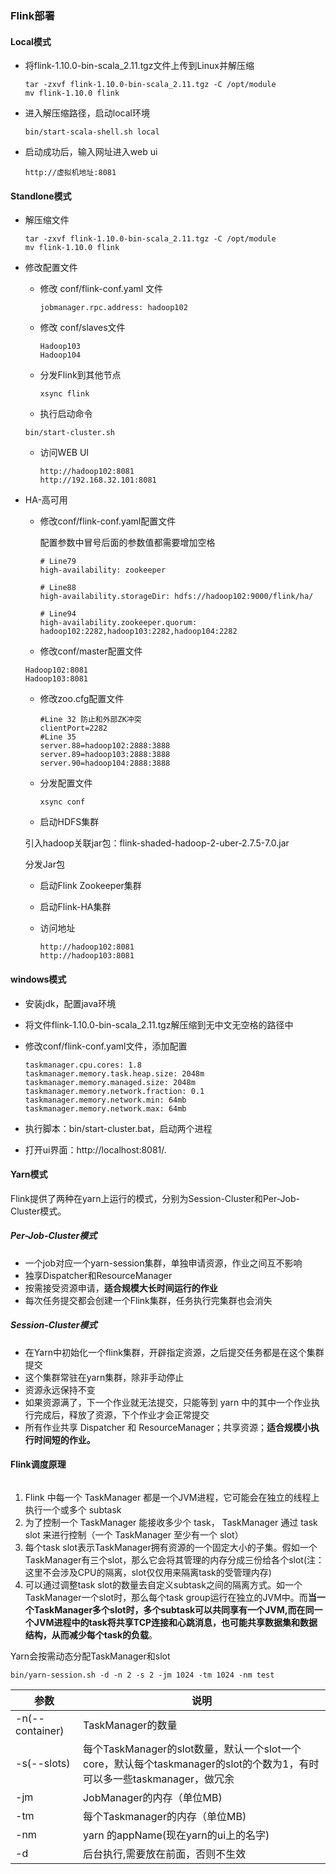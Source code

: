 

### Flink部署



#### Local模式

- 将flink-1.10.0-bin-scala_2.11.tgz文件上传到Linux并解压缩

  ```
  tar -zxvf flink-1.10.0-bin-scala_2.11.tgz -C /opt/module
  mv flink-1.10.0 flink
  ```

- 进入解压缩路径，启动local环境

  ```
  bin/start-scala-shell.sh local
  ```

- 启动成功后，输入网址进入web ui

  ```
  http://虚拟机地址:8081
  ```



#### Standlone模式

- 解压缩文件

  ```
  tar -zxvf flink-1.10.0-bin-scala_2.11.tgz -C /opt/module
  mv flink-1.10.0 flink
  ```

- 修改配置文件

  - 修改 conf/flink-conf.yaml 文件

    ```
    jobmanager.rpc.address: hadoop102
    ```

  - 修改 conf/slaves文件

    ```
    Hadoop103
    Hadoop104
    ```

  - 分发Flink到其他节点

    ```
    xsync flink
    ```

  -  执行启动命令     

    ```
    bin/start-cluster.sh
    ```

  - 访问WEB UI

    ```
    http://hadoop102:8081
    http://192.168.32.101:8081
    ```

- HA-高可用

  - 修改conf/flink-conf.yaml配置文件

    配置参数中冒号后面的参数值都需要增加空格

    ```
    # Line79
    high-availability: zookeeper
    
    # Line88
    high-availability.storageDir: hdfs://hadoop102:9000/flink/ha/
    
    # Line94
    high-availability.zookeeper.quorum: hadoop102:2282,hadoop103:2282,hadoop104:2282
    ```

  -  修改conf/master配置文件

    ```
    Hadoop102:8081
    Hadoop103:8081
    ```

  - 修改zoo.cfg配置文件

    ```
    #Line 32 防止和外部ZK冲突
    clientPort=2282
    #Line 35
    server.88=hadoop102:2888:3888
    server.89=hadoop103:2888:3888
    server.90=hadoop104:2888:3888
    ```

  - 分发配置文件

    ```
    xsync conf
    ```

  -  启动HDFS集群

    引入hadoop关联jar包：flink-shaded-hadoop-2-uber-2.7.5-7.0.jar

    分发Jar包

  - 启动Flink Zookeeper集群

  - 启动Flink-HA集群

  - 访问地址

    ```
    http://hadoop102:8081
    http://hadoop103:8081
    ```



#### windows模式

- 安装jdk，配置java环境

- 将文件flink-1.10.0-bin-scala_2.11.tgz解压缩到无中文无空格的路径中

- 修改conf/flink-conf.yaml文件，添加配置

  ```
  taskmanager.cpu.cores: 1.8
  taskmanager.memory.task.heap.size: 2048m
  taskmanager.memory.managed.size: 2048m
  taskmanager.memory.network.fraction: 0.1
  taskmanager.memory.network.min: 64mb
  taskmanager.memory.network.max: 64mb
  ```

- 执行脚本：bin/start-cluster.bat，启动两个进程

- 打开ui界面：http://localhost:8081/.



#### Yarn模式

​	    Flink提供了两种在yarn上运行的模式，分别为Session-Cluster和Per-Job-Cluster模式。

##### Per-Job-Cluster模式

- 一个job对应一个yarn-session集群，单独申请资源，作业之间互不影响
- 独享Dispatcher和ResourceManager
- 按需接受资源申请，**适合规模大长时间运行的作业**
- 每次任务提交都会创建一个Flink集群，任务执行完集群也会消失



##### Session-Cluster模式

- 在Yarn中初始化一个flink集群，开辟指定资源，之后提交任务都是在这个集群提交
- 这个集群常驻在yarn集群，除非手动停止
- 资源永远保持不变
- 如果资源满了，下一个作业就无法提交，只能等到 yarn 中的其中一个作业执行完成后，释放了资源，下个作业才会正常提交 
- 所有作业共享 Dispatcher 和 ResourceManager；共享资源；**适合规模小执行时间短的作业。**



#### Flink调度原理

```shell

```

1. Flink 中每一个 TaskManager 都是一个JVM进程，它可能会在独立的线程上执行一个或多个 subtask
2. 为了控制一个 TaskManager 能接收多少个 task， TaskManager 通过 task slot 来进行控制（一个 TaskManager 至少有一个 slot）
3. 每个task slot表示TaskManager拥有资源的一个固定大小的子集。假如一个TaskManager有三个slot，那么它会将其管理的内存分成三份给各个slot(注：这里不会涉及CPU的隔离，slot仅仅用来隔离task的受管理内存)
4. 可以通过调整task slot的数量去自定义subtask之间的隔离方式。如一个TaskManager一个slot时，那么每个task group运行在独立的JVM中。而**当一个TaskManager多个slot时，多个subtask可以共同享有一个JVM,而在同一个JVM进程中的task将共享TCP连接和心跳消息，也可能共享数据集和数据结构，从而减少每个task的负载**。



Yarn会按需动态分配TaskManager和slot

```
bin/yarn-session.sh -d -n 2 -s 2 -jm 1024 -tm 1024 -nm test
```

| 参数            | 说明                                                         |
| --------------- | ------------------------------------------------------------ |
| -n(--container) | TaskManager的数量                                            |
| -s(--slots)     | 每个TaskManager的slot数量，默认一个slot一个core，默认每个taskmanager的slot的个数为1，有时可以多一些taskmanager，做冗余 |
| -jm             | JobManager的内存（单位MB)                                    |
| -tm             | 每个Taskmanager的内存（单位MB)                               |
| -nm             | yarn 的appName(现在yarn的ui上的名字)                         |
| -d              | 后台执行,需要放在前面，否则不生效                            |

​	